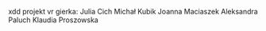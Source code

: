 xdd
projekt vr gierka:
Julia Cich
Michał Kubik
Joanna Maciaszek
Aleksandra Paluch
Klaudia Proszowska
